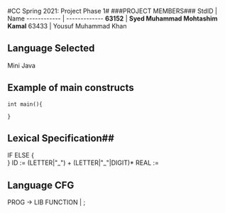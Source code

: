 #CC Spring 2021: Project Phase 1#
###PROJECT MEMBERS###
StdID | Name
------------ | -------------
**63152** | **Syed Muhammad Mohtashim Kamal**
63433 | Yousuf Muhammad Khan


## Language Selected ##
Mini Java

## Example of main constructs ##
```
int main(){

}
```

## Lexical Specification##
IF
ELSE
{    
}
ID := (LETTER|"\_") + (LETTER|"\_"|DIGIT)*
REAL :=

## Language CFG ##

PROG -> LIB FUNCTION | ;
